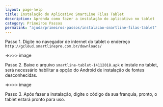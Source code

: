```yaml
---
layout: page-help
title: Instalação do Aplicativo SmartLine Filas Tablet
description: Aprenda como fazer a instalação do aplicativo no tablet
category: Primeiros Passos
permalink: "ajuda/primeiros-passos/instalacao-smartline-filas-tablet"
---
```


Passo 1. Digite no navegador de internet do tablet o endereço `http://gcloud.smartlinepro.com.br/downloads/`

=>>>> image

Passo 2. Baixe o arquivo `smartline-tablet-14112018.apk`  e instale no tablet, será necessário habilitar a opção do Android de instalação de fontes desconhecidas.

=>>>> image

Passo 3. Após fazer a instalação, digite o código da sua franquia, pronto, o tablet estará pronto para uso.